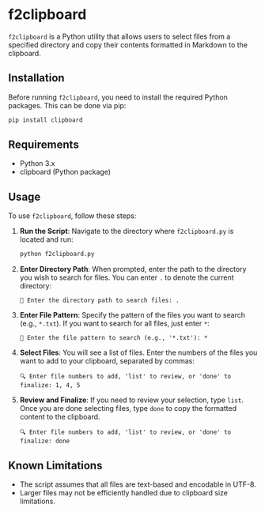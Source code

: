 # f2clipboard

`f2clipboard` is a Python utility that allows users to select files from a specified directory and copy their contents formatted in Markdown to the clipboard.

## Installation

Before running `f2clipboard`, you need to install the required Python packages. This can be done via pip:

```bash
pip install clipboard
```

## Requirements

- Python 3.x
- clipboard (Python package)

## Usage

To use `f2clipboard`, follow these steps:

1. **Run the Script**: Navigate to the directory where `f2clipboard.py` is located and run:

   ```bash
   python f2clipboard.py
   ```

2. **Enter Directory Path**: When prompted, enter the path to the directory you wish to search for files. You can enter `.` to denote the current directory:

   ```plaintext
   📁 Enter the directory path to search files: .
   ```

3. **Enter File Pattern**: Specify the pattern of the files you want to search (e.g., `*.txt`). If you want to search for all files, just enter `*`:

   ```plaintext
   🔎 Enter the file pattern to search (e.g., '*.txt'): *
   ```

4. **Select Files**: You will see a list of files. Enter the numbers of the files you want to add to your clipboard, separated by commas:

   ```plaintext
   🔍 Enter file numbers to add, 'list' to review, or 'done' to finalize: 1, 4, 5
   ```

5. **Review and Finalize**: If you need to review your selection, type `list`. Once you are done selecting files, type `done` to copy the formatted content to the clipboard.

   ```plaintext
   🔍 Enter file numbers to add, 'list' to review, or 'done' to finalize: done
   ```

## Known Limitations

- The script assumes that all files are text-based and encodable in UTF-8.
- Larger files may not be efficiently handled due to clipboard size limitations.
